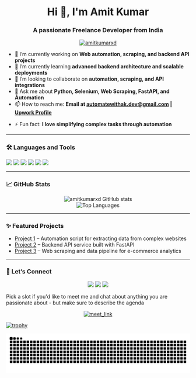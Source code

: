 <h1 align="center">Hi 👋, I'm Amit Kumar</h1>
<h3 align="center">A passionate Freelance Developer from India</h3>

<p align="center">
  <a href="https://github.com/amitkumarxd">
    <img src="https://komarev.com/ghpvc/?username=amitkumarxd&label=Profile%20views&color=0e75b6&style=flat" alt="amitkumarxd" />
  </a>
</p>

- 🔭 I’m currently working on **Web automation, scraping, and backend API projects**
- 🌱 I’m currently learning **advanced backend architecture and scalable deployments**
- 👯 I’m looking to collaborate on **automation, scraping, and API integrations**
- 💬 Ask me about **Python, Selenium, Web Scraping, FastAPI, and Automation**
- 📫 How to reach me: **Email at [automatewithak.dev@gmail.com](mailto:automatewithak.dev@gmail.com) | [Upwork Profile](https://www.upwork.com/freelancers/~015501bda6a047bbc9)**
<!-- - 📫 How to reach me: **Email at [automatewithak.dev@gmail.com](mailto:automatewithak.dev@gmail.com) | [Upwork Profile](https://www.upwork.com/freelancers/~015501bda6a047bbc9) | [Fiverr Profile](https://www.fiverr.com/ak_tech9)**-->
- ⚡ Fun fact: **I love simplifying complex tasks through automation**
<!-- Add more as needed -->
---

### 🛠️ **Languages and Tools**

<p>
  <img src="https://img.shields.io/badge/Python-3776AB?style=for-the-badge&logo=python&logoColor=white"/>
  <img src="https://img.shields.io/badge/FastAPI-009688?style=for-the-badge&logo=fastapi&logoColor=white"/>
  <img src="https://img.shields.io/badge/Selenium-43B02A?style=for-the-badge&logo=selenium&logoColor=white"/>
  <img src="https://img.shields.io/badge/JavaScript-F7DF1E?style=for-the-badge&logo=javascript&logoColor=black"/>
  <img src="https://img.shields.io/badge/Git-F05032?style=for-the-badge&logo=git&logoColor=white"/>
  <img src="https://img.shields.io/badge/GitHub-100000?style=for-the-badge&logo=github&logoColor=white"/>
</p>

---

### 📈 **GitHub Stats**

<p align="center">
  <img src="https://github-readme-stats.vercel.app/api?username=amitkumarxd&show_icons=true&theme=dark" alt="amitkumarxd GitHub stats" />
  <br>
  <img src="https://github-readme-stats.vercel.app/api/top-langs/?username=amitkumarxd&layout=compact&theme=dark" alt="Top Languages"/>
</p>

---

### ✨ **Featured Projects**

- [Project 1](#) – Automation script for extracting data from complex websites  
- [Project 2](#) – Backend API service built with FastAPI  
- [Project 3](#) – Web scraping and data pipeline for e-commerce analytics

---

### 🤝 **Let’s Connect**

<p align="center">
  <a href="https://www.upwork.com/freelancers/~015501bda6a047bbc9"><img src="https://img.shields.io/badge/Upwork-6FDA44?style=for-the-badge&logo=upwork&logoColor=white"/></a>
  <!-- <a href="https://www.fiverr.com/ak_tech9"><img src="https://img.shields.io/badge/Fiverr-1DBF73?style=for-the-badge&logo=fiverr&logoColor=white"/></a> -->
  <a href="mailto:automatewithak.dev@gmail.com"><img src="https://img.shields.io/badge/Email-D14836?style=for-the-badge&logo=gmail&logoColor=white"/></a>
  <a href="https://github.com/amitkumarxd"><img src="https://img.shields.io/badge/GitHub-100000?style=for-the-badge&logo=github&logoColor=white"/></a>
</p>


Pick a slot if you'd like to meet me and chat about anything you are passionate about - but make sure to describe the agenda
<p align="center">
    <a href="https://calendly.com/hackeramitkumar/30min" target="_blank"><img width="498" alt="meet_link" src="https://user-images.githubusercontent.com/15426564/144297439-f530f383-e73e-41e0-9914-a9b7d3f432e5.png"></a>
</p?

---

[![trophy](https://github-profile-trophy.vercel.app/?username=amitkumarxd&theme=darkhub)](https://github.com/ryo-ma/github-profile-trophy)

<!-- Add more as needed -->
<!--![snake gif](https://github.com/amitkumarxd/amitkumarxd/blob/output/github-contribution-grid-snake.svg)-->
<!--![GitHub Snake Light](https://raw.githubusercontent.com/amitkumarxd/amitkumarxd/output/github-contribution-grid-snake.svg) -->

![snake gif](https://github.com/amitkumarxd/amitkumarxd/blob/output/github-contribution-grid-snake.svg)

